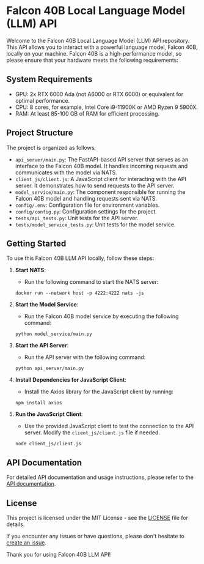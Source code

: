 # Falcon 40B Local Language Model (LLM) API

Welcome to the Falcon 40B Local Language Model (LLM) API repository. This API allows you to interact with a powerful language model, Falcon 40B, locally on your machine. Falcon 40B is a high-performance model, so please ensure that your hardware meets the following requirements:

## System Requirements
- GPU: 2x RTX 6000 Ada (not A6000 or RTX 6000) or equivalent for optimal performance.
- CPU: 8 cores, for example, Intel Core i9-11900K or AMD Ryzen 9 5900X.
- RAM: At least 85-100 GB of RAM for efficient processing.

## Project Structure
The project is organized as follows:

- `api_server/main.py`: The FastAPI-based API server that serves as an interface to the Falcon 40B model. It handles incoming requests and communicates with the model via NATS.
- `client_js/client.js`: A JavaScript client for interacting with the API server. It demonstrates how to send requests to the API server.
- `model_service/main.py`: The component responsible for running the Falcon 40B model and handling requests sent via NATS.
- `config/.env`: Configuration file for environment variables.
- `config/config.py`: Configuration settings for the project.
- `tests/api_tests.py`: Unit tests for the API server.
- `tests/model_service_tests.py`: Unit tests for the model service.

## Getting Started
To use this Falcon 40B LLM API locally, follow these steps:

1. **Start NATS**:
   - Run the following command to start the NATS server:
   ```
   docker run --network host -p 4222:4222 nats -js
   ```

2. **Start the Model Service**:
   - Run the Falcon 40B model service by executing the following command:
   ```
   python model_service/main.py
   ```

3. **Start the API Server**:
   - Run the API server with the following command:
   ```
   python api_server/main.py
   ```

4. **Install Dependencies for JavaScript Client**:
   - Install the Axios library for the JavaScript client by running:
   ```
   npm install axios
   ```

5. **Run the JavaScript Client**:
   - Use the provided JavaScript client to test the connection to the API server. Modify the `client_js/client.js` file if needed.
   ```
   node client_js/client.js
   ```

## API Documentation
For detailed API documentation and usage instructions, please refer to the [API documentation](docs/api_documentation.md).

## License
This project is licensed under the MIT License - see the [LICENSE](LICENSE) file for details.

If you encounter any issues or have questions, please don't hesitate to [create an issue](https://github.com/Carbon-Group/Falcon_LLM/issues).

Thank you for using Falcon 40B LLM API!